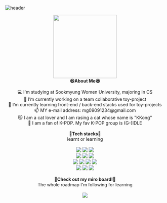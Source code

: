 ![header](https://capsule-render.vercel.app/api?type=waving&color=FFa9a0&height=150&section=header&text=🍑๑'ٮ'๑🍑&fontColor=FFFFFF&fontSize=40&&&animation=twinkling)
<!-- https://simpleicons.org/?q=react -->

<div align="center">
 <img  width = "200px" height = "200px"src="https://ouch-cdn2.icons8.com/FjDkinjPMOux0iZ04JaLe-8cQ28QLZXiLAEzL9J8Y_8/rs:fit:456:456/czM6Ly9pY29uczgu/b3VjaC1wcm9kLmFz/c2V0cy9zdmcvMTMv/ODI5ODk2MWItNzk0/Yi00MDkyLTkxMTIt/YTY1NmIwNGM0MTRi/LnN2Zw.png"></img>
 <div><strong>😆About Me😆</strong></div>
 <br/>
 💻 I'm studying at Sookmyung Women University, majoring in CS<br/>
 🔭 I’m currently working on a team collaborative toy-project<br/>
 🌱 I’m currently learning front-end / back-end stacks used for toy-projects<br/>
 📫 MY e-mail address: mg09091234@gmail.com<br/>
 😻 I am a cat lover and I am rasing a cat whose name is "KKong"<br/>
 🎵 I am a fan of K-POP. My fav K-POP group is (G-)IDLE <br/>
 
 <br/>
 
 <div><strong>🔧Tech stacks🔧</strong><br/>learnt or learning</div>
 <br/>
  <img src="https://img.shields.io/badge/HTML-e34c26.svg?style=for-the-badge&logo=HTML5&logoColor=white"/>
  <img src="https://img.shields.io/badge/CSS-3399dc.svg?style=for-the-badge&logo=CSS3&logoColor=white"/>
  <img src="https://img.shields.io/badge/JavaScript-f0db4f.svg?style=for-the-badge&logo=JavaScript&logoColor=white"/>
  <br/>
  <img src="https://img.shields.io/badge/Sass-CC6699.svg?style=for-the-badge&logo=Sass&logoColor=white"/>
  <img src="https://img.shields.io/badge/Tailwind CSS-06B6D4.svg?style=for-the-badge&logo=Tailwind CSS&logoColor=white"/>
  <img src="https://img.shields.io/badge/TypeScript-3178C6.svg?style=for-the-badge&logo=TypeScript&logoColor=white"/>
  <br/>
  <img src="https://img.shields.io/badge/React-61DAFB.svg?style=for-the-badge&logo=React&logoColor=white"/>
  <img src="https://img.shields.io/badge/GraphQL-E10098.svg?style=for-the-badge&logo=GraphQL&logoColor=white"/>
  <img src="https://img.shields.io/badge/Apollo GraphQL-311C87.svg?style=for-the-badge&logo=Apollo GraphQL&logoColor=white"/>
  <img src="https://img.shields.io/badge/Next.js-000000.svg?style=for-the-badge&logo=Next.js&logoColor=white"/>
  <br/>
  <img src="https://img.shields.io/badge/Python-306998.svg?style=for-the-badge&logo=Python&logoColor=white"/>
  <img src="https://img.shields.io/badge/C-A8B9CC.svg?style=for-the-badge&logo=C&logoColor=white"/>
  <img src="https://img.shields.io/badge/C++-00599C.svg?style=for-the-badge&logo=C++&logoColor=white"/>
  <br/><br/>
  <div><strong>🌠Check out my miro board!🌠</strong></div>
  <div>The whole roadmap I'm following for learning</div><br/>
  <a href = "https://miro.com/app/board/uXjVOtxfYk0=/" target="_blank">
   <img src="https://img.shields.io/badge/IT roadmap-e34c26.svg?style=for-the-badge&logo=Miro&logoColor=white"/>
  </a>
</div>
<br/>
